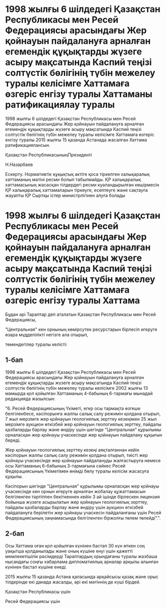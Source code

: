 # 1998 жылғы 6 шілдедегі Қазақстан Республикасы мен Ресей Федерациясы арасындағы Жер қойнауын пайдалануға арналған егемендік құқықтарды жүзеге асыру мақсатында Каспий теңізі солтүстік бөлігінің түбін межелеу туралы келісімге Хаттамаға өзгеріс енгізу туралы Хаттаманы ратификациялау туралы

1998 жылғы 6 шілдедегі Қазақстан Республикасы мен Ресей Федерациясы арасындағы Жер қойнауын пайдалануға арналған егемендік құқықтарды жүзеге асыру мақсатында Каспий теңізі солтүстік бөлігінің түбін межелеу туралы келісімге Хаттамаға өзгеріс енгізу туралы 2015 жылғы 15 қазанда Астанада жасалған Хаттама ратификациялансын.

Қа­зақ­стан Рес­пуб­ли­ка­сы­ныңПре­зи­ден­ті

Н.На­зар­ба­ев

Ескерту. Нормативтік құқықтық актіге қоса тіркелген халықаралық хаттаманың мәтіні ресми болып табылмайды. ҚР халықаралық хаттамасының жасасқан тілдердегі ресми куәландырылған көшірмесін ҚР халықаралық хаттамаларын тіркеуге, есептеуге және сақтауға жауапты ҚР Сыртқы істер министрлігінен алуға болады

# 1998 жылғы 6 шілдедегі Қазақстан Республикасы мен Ресей Федерациясы арасындағы Жер қойнауын пайдалануға арналған егемендік құқықтарды жүзеге асыру мақсатында Каспий теңізі солтүстік бөлігінің түбін межелеу туралы келісімге Хаттамаға өзгеріс енгізу туралы Хаттама

Бұдан әрі Тараптар деп аталатын Қазақстан Республикасы мен Ресей Федерациясы,

"Центральная" кен орнының көмірсутек ресурстарын бірлесіп игеруге өзара мүдделілікті негізге ала отырып,

төмендегілер туралы келісті:

## 1-бап

1998 жылғы 6 шілдедегі Қазақстан Республикасы мен Ресей Федерациясы арасындағы Жер қойнауын пайдалануға арналған егемендік құқықтарды жүзеге асыру мақсатында Каспий теңізі солтүстік бөлігінің түбін межелеу туралы келісімге 2002 жылғы 13 мамырда қол қойылған Хаттаманың 4-бабының 6-тармағы мынадай редакцияда жазылсын:

"6. Ресей Федерациясының Үкіметі, егер осы тармақта өзгеше белгіленбесе, кәсіпорынға жалпы салық салу режимін қолдана отырып, 7 жыл мерзімге жер қойнауын геологиялық зерттеу кезеңімен 25 жыл мерзімге аукцион өткізбей жер қойнауын геологиялық зерттеу, пайдалы қазбаларды барлау және өндіру үшін шегінде "Центральная" құрылымы орналасқан жер қойнауы учаскесінде жер қойнауын пайдалану құқығын береді.

Жер қойнауын геологиялық зерттеу кезеңі аяқталғаннан кейін кәсіпорын жалпы салық салу режимін қолдана отырып, тиісті жер қойнауы учаскесінде жер қойнауын пайдалануды жалғастыруға немесе осы Хаттаманың 6-бабының 3-тармағына сәйкес Ресей Федерациясының Үкіметімен өнімді бөлу туралы келісім жасасуға құқылы.

Кәсіпорын шегінде "Центральная" құрылымы орналасқан жер қойнауы учаскесінде кен орнын игеруге арналған жобалау құжаттамасын белгіленген тәртіппен бекіткеннен кейін 3 ай ішінде бірлескен лицензия бойынша жүзеге асырылатын жер қойнауын геологиялық зерттеу, пайдалы қазбаларды барлау және өндіру үшін аукцион өткізбей пайдалануға берілетін жер қойнауы учаскесін пайдаланғаны үшін Ресей Федерациясының заңнамасында белгіленген біржолғы төлем төлейді".".

## 2-бап

Осы Хаттама оған қол қойылған күнінен бастап 30 күн өткен соң уақытша қолданылады және оның күшіне енуі үшін қажетті мемлекетішілік рәсімдерді Тараптардың орындағаны туралы жазбаша нысандағы соңғы хабарлама дипломатиялық арналар арқылы алынған күнінен бастап күшіне енеді.

2015 жылғы 15 қазанда Астана қаласында әрқайсысы қазақ және орыс тілдерінде екі данада жасалды, әрі екі мәтіннің де күші бірдей.

Қа­зақ­стан Рес­пуб­ли­ка­сы үшін

Ре­сей Фе­де­ра­ци­я­сы үшін

